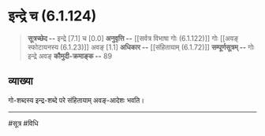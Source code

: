 # इन्द्रे च (6.1.124)
> **सूत्रच्छेद --** इन्द्रे [7.1] च [0.0]
> **अनुवृत्ति --** [[सर्वत्र विभाषा गोः (6.1.122)]] गोः [[अवङ् स्फोटायनस्य (6.1.23)]] अवङ् [1.1]
> **अधिकार --** [[संहितायाम् (6.1.72)]]
> **सम्पूर्णसूत्रम् --** गोः इन्द्रे अवङ्
> **कौमुदी-क्रमाङ्क --** 89

## व्याख्या

गो-शब्दस्य इन्द्र-शब्दे परे संहितायाम् अवङ्-आदेशः भवति।

---
#सूत्र #विधि 